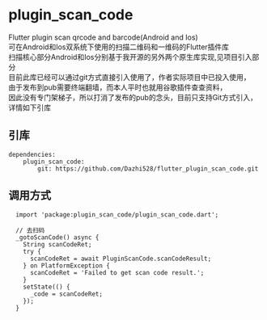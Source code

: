 # plugin_scan_code

Flutter plugin scan qrcode and barcode(Android and Ios) </br>
可在Android和Ios双系统下使用的扫描二维码和一维码的Flutter插件库 </br>
扫描核心部分Android和Ios分别基于我开源的另外两个原生库实现,见项目引入部分</br>
目前此库已经可以通过git方式直接引入使用了，作者实际项目中已投入使用，</br>
由于发布到pub需要终端翻墙，而本人平时也就用谷歌插件查查资料，</br>
因此没有专门架梯子，所以打消了发布的pub的念头，目前只支持Git方式引入，</br>
详情如下引库


## 引库

```
dependencies:
    plugin_scan_code: 
  		git: https://github.com/Dazhi528/flutter_plugin_scan_code.git
```

## 调用方式

```
  import 'package:plugin_scan_code/plugin_scan_code.dart';

  // 去扫码
  _gotoScanCode() async {
    String scanCodeRet;
    try {
      scanCodeRet = await PluginScanCode.scanCodeResult;
    } on PlatformException {
      scanCodeRet = 'Failed to get scan code result.';
    }
    setState(() {
      _code = scanCodeRet;
    });
  }
```
